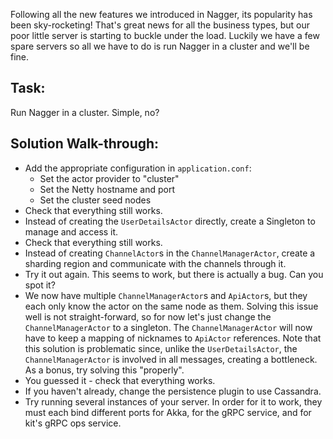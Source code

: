 Following all the new features we introduced in Nagger, its popularity has been sky-rocketing! That's great news for all
the business types, but our poor little server is starting to buckle under the load. Luckily we have a few spare servers
so all we have to do is run Nagger in a cluster and we'll be fine.

Task:
-----
Run Nagger in a cluster. Simple, no?

Solution Walk-through:
----------------------
* Add the appropriate configuration in `application.conf`:
    - Set the actor provider to "cluster"
    - Set the Netty hostname and port
    - Set the cluster seed nodes
* Check that everything still works.
* Instead of creating the `UserDetailsActor` directly, create a Singleton to manage and access it.
* Check that everything still works.
* Instead of creating `ChannelActor`s in the `ChannelManagerActor`, create a sharding region and communicate with the
    channels through it.
* Try it out again. This seems to work, but there is actually a bug. Can you spot it?
* We now have multiple `ChannelManagerActor`s and `ApiActor`s, but they each only know the actor on the same node as
    them. Solving this issue well is not straight-forward, so for now let's just change the `ChannelManagerActor` to a
    singleton. The `ChannelManagerActor` will now have to keep a mapping of nicknames to `ApiActor` references.
    Note that this solution is problematic since, unlike the `UserDetailsActor`, the `ChannelManagerActor` is involved
    in all messages, creating a bottleneck. As a bonus, try solving this "properly". 
* You guessed it - check that everything works.
* If you haven't already, change the persistence plugin to use Cassandra.
* Try running several instances of your server. In order for it to work, they must each bind different ports for Akka,
    for the gRPC service, and for kit's gRPC ops service.